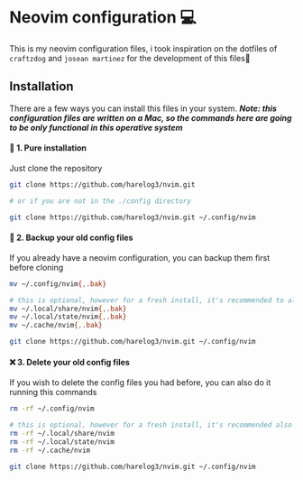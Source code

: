 # Neovim configuration 💻

This is my neovim configuration files, i took inspiration on the dotfiles of `craftzdog` and `josean martinez` for the development of this files🤠

## Installation

There are a few ways you can install this files in your system. **_Note: this configuration files are written on a Mac, so the commands here are going to be only functional in this operative system_**

#### 🔧 1. Pure installation

Just clone the repository

```bash
git clone https://github.com/harelog3/nvim.git

# or if you are not in the ./config directory

git clone https://github.com/harelog3/nvim.git ~/.config/nvim
```

#### 📝 2. Backup your old config files

If you already have a neovim configuration, you can backup them first before cloning

```bash
mv ~/.config/nvim{,.bak}

# this is optional, however for a fresh install, it's recommended to also back them up
mv ~/.local/share/nvim{,.bak}
mv ~/.local/state/nvim{,.bak}
mv ~/.cache/nvim{,.bak}

git clone https://github.com/harelog3/nvim.git ~/.config/nvim

```

#### ❌ 3. Delete your old config files

If you wish to delete the config files you had before, you can also do it running this commands

```bash
rm -rf ~/.config/nvim

# this is optional, however for a fresh install, it's recommended also back them up
rm -rf ~/.local/share/nvim
rm -rf ~/.local/state/nvim
rm -rf ~/.cache/nvim

git clone https://github.com/harelog3/nvim.git ~/.config/nvim

```
